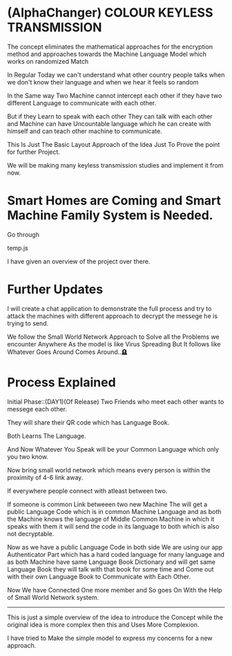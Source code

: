 # (AlphaChanger) COLOUR KEYLESS TRANSMISSION

The concept eliminates the mathematical approaches for the encryption method and approaches towards the Machine Language Model which works on randomized Match

In Regular Today we can't understand what other country people talks when we don't know their language and when we hear it feels so random

In the Same way Two Machine cannot intercept each other if they have two different Language to communicate with each other.

But if they Learn to speak with each other They can talk with each other and Machine can have Uncountable language which he can create with himself and can teach other machine to communicate.

This Is Just The Basic Layout Approach of the Idea Just To Prove the point for further Project.

We will be making many keyless transmission studies and implement it from now.

# Smart Homes are Coming and Smart Machine Family System is Needed.

Go through 

temp.js 

I have given an overview of the project over there.

# Further Updates

I will create a chat application to demonstrate the full process and try to attack the machines with different approach to decrypt the messege he is trying to send.

We follow the Small World Network Approach to Solve all the Problems we encounter Anywhere As the model is like Virus Spreading But It follows like Whatever Goes Around Comes Around..🪦

# Process Explained

Initial Phase::(DAY1)(Of Release) Two Friends who meet each other wants to messege each other.

They will share their QR code which has Language Book.

Both Learns The Language.

And Now Whatever You Speak will be your Common Language which only you two know.

Now bring small world network which means every person is within the proximity of 4-6 link away.

If everywhere people connect with atleast between two.

If someone is common Link betweeen two new Machine The will get a public Language Code which is in common Machine Language and as both the Machine knows the language of Middle Common Machine in which it speaks with them it will send the code in its language to both which is also not decryptable.

Now as we have a public Language Code in both side We are using our app Authenticator Part which has a hard coded language for many language and as both Machine have same Language Book Dictionary and will get same Language Book they will talk with that book for some time and Come out with their own Language Book to Communicate with Each Other.

Now We have Connected One more member and So goes On With the Help of Small World Network system.

----------------------------------------------

This is just a simple overview of the idea to introduce the Concept while the original idea is more complex then this and Uses More Complexion.

I have tried to Make the simple model to express my concerns for a new approach.
